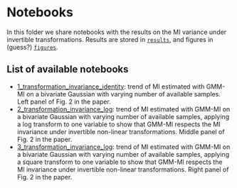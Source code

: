 # Notebooks 

In this folder we share notebooks with the results on the MI variance under invertible transformations. Results are stored in [`results`](https://github.com/dpiras/GMM-MI/tree/main/notebooks/invariance_bias/results), and figures in (guess?) [`figures`](https://github.com/dpiras/GMM-MI/tree/main/notebooks/invariance_bias/figures). 

## List of available notebooks

- [1_transformation_invariance_identity](https://github.com/dpiras/GMM-MI/blob/main/notebooks/invariance_bias/1_transformation_invariance_identity.ipynb): trend of MI estimated with GMM-MI on a bivariate Gaussian with varying number of available samples. Left panel of Fig. 2 in the paper.
- [2_transformation_invariance_log](https://github.com/dpiras/GMM-MI/blob/main/notebooks/invariance_bias/1_transformation_invariance_log.ipynb): trend of MI estimated with GMM-MI on a bivariate Gaussian with varying number of available samples, applying a log transform to one variable to show that GMM-MI respects the MI invariance under invertible non-linear transformations. Middle panel of Fig. 2 in the paper.
- [3_transformation_invariance_log](https://github.com/dpiras/GMM-MI/blob/main/notebooks/invariance_bias/3_transformation_invariance_square.ipynb): trend of MI estimated with GMM-MI on a bivariate Gaussian with varying number of available samples, applying a square transform to one variable to show that GMM-MI respects the MI invariance under invertible non-linear transformations. Right panel of Fig. 2 in the paper.

